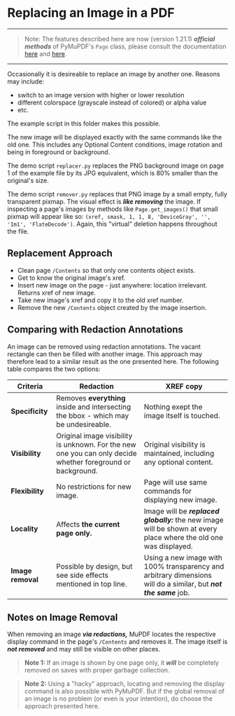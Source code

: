 # Replacing an Image in a PDF


----------

> Note: The features described here are now (version 1.21.1) **_official methods_** of PyMuPDF's `Page` class, please consult the documentation [here](https://pymupdf.readthedocs.io/en/latest/page.html#Page.replace_image) and [here](https://pymupdf.readthedocs.io/en/latest/page.html#Page.delete_image).

----------

Occasionally it is desireable to replace an image by another one. Reasons may include:

* switch to an image version with higher or lower resolution
* different colorspace (grayscale instead of colored) or alpha value
* etc.

The example script in this folder makes this possible.

The new image will be displayed exactly with the same commands like the old one. This includes any Optional Content conditions, image rotation and being in foreground or background.

The demo script `replacer.py` replaces the PNG background image on page 1 of the example file by its JPG equivalent, which is 80% smaller than the original's size.

The demo script `remover.py` replaces that PNG image by a small empty, fully transparent pixmap. The visual effect is **_like removing_** the image. If inspecting a page's images by methods like `Page.get_images()` that small pixmap will appear like so: `(xref, smask, 1, 1, 8, 'DeviceGray', '', 'Im1', 'FlateDecode')`. Again, this "virtual" deletion happens throughout the file.

## Replacement Approach

* Clean page `/Contents` so that only one contents object exists.
* Get to know the original image's xref.
* Insert new image on the page - just anywhere: location irrelevant. Returns xref of new image.
* Take new image's xref and copy it to the old xref number.
* Remove the new `/Contents` object created by the image insertion.

## Comparing with Redaction Annotations

An image can be removed using redaction annotations. The vacant rectangle can then be filled with another image. This approach may therefore lead to a similar result as the one presented here. The following table compares the two options:

| Criteria | Redaction | XREF copy |
|---------|-----------|-------------------|
| **Specificity** | Removes **everything** inside and intersecting the bbox - which may be undesireable.| Nothing exept the image itself is touched.|
| **Visibility** | Original image visibility is unknown. For the new one you can only decide whether foreground or background.| Original visibility is maintained, including any optional content.|
| **Flexibility** | No restrictions for new image.| Page will use same commands for displaying new image.|
| **Locality** | Affects **the current page only.**| Image will be **_replaced globally:_** the new image will be shown at every place where the old one was displayed.
| **Image removal** | Possible by design, but see side effects mentioned in top line.| Using a new image with 100% transparency and arbitrary dimensions will do a similar, but **_not the same_** job.|

## Notes on Image Removal
When removing an image **_via redactions,_** MuPDF locates the respective display command in the page's `/Contents` and removes it. The image itself is **_not removed_** and may still be visible on other places.

> **Note 1:** If an image is shown by one page only, it **_will_** be completely removed on saves with proper garbage collection.

> **Note 2:** Using a "hacky" approach, locating and removing the display command is also possible with PyMuPDF. But if the global removal of an image is no problem (or even is your intention), do choose the approach presented here.
